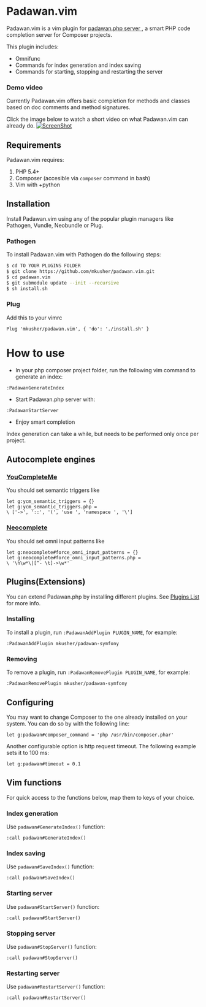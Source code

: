 Padawan.vim
===========

Padawan.vim is a vim plugin for [padawan.php server
](https://github.com/mkusher/padawan.php), a smart PHP code
completion server for Composer projects.

This plugin includes:
- Omnifunc
- Commands for index generation and index saving
- Commands for starting, stopping and restarting the server

### Demo video

Currently Padawan.vim offers basic completion for methods and classes based on doc comments
and method signatures.

Click the image below to watch a short video on what Padawan.vim can already do.
[![ScreenShot](http://i1.ytimg.com/vi/Y54P2N1T6-I/maxresdefault.jpg)](https://www.youtube.com/watch?v=Y54P2N1T6-I)

Requirements
------------

Padawan.vim requires:

1. PHP 5.4+
2. Composer (accesible via `composer` command in bash)
3. Vim with +python

Installation
------------

Install Padawan.vim using any of the popular plugin managers like Pathogen,
Vundle, Neobundle or Plug.

### Pathogen

To install Padawan.vim with Pathogen do the following steps:
```bash
$ cd TO YOUR PLUGINS FOLDER
$ git clone https://github.com/mkusher/padawan.vim.git
$ cd padawan.vim
$ git submodule update --init --recursive
$ sh install.sh
```

### Plug
Add this to your vimrc
```vim
Plug 'mkusher/padawan.vim', { 'do': './install.sh' }
```

How to use
==========

- In your php composer project folder, run the following
vim command to generate an index:
```vim
:PadawanGenerateIndex
```
- Start Padawan.php server with:
```vim
:PadawanStartServer
```
- Enjoy smart completion

Index generation can take a while, but needs to be performed only once per project.

Autocomplete engines
-------------------

### [YouCompleteMe](https://github.com/Valloric/YouCompleteMe)

You should set semantic triggers like
```vim
let g:ycm_semantic_triggers = {}
let g:ycm_semantic_triggers.php =
\ ['->', '::', '(', 'use ', 'namespace ', '\']
```

### [Neocomplete](https://github.com/Shougo/neocomplete.vim)

You should set omni input patterns like
```vim
let g:neocomplete#force_omni_input_patterns = {}
let g:neocomplete#force_omni_input_patterns.php =
\ '\h\w*\|[^- \t]->\w*'
```

Plugins(Extensions)
-------------------

You can extend Padawan.php by installing different plugins.
See [Plugins List](https://github.com/mkusher/padawan.php/wiki/Plugins-list)
for more info.

### Installing
To install a plugin, run `:PadawanAddPlugin PLUGIN_NAME`, for example:
```vim
:PadawanAddPlugin mkusher/padawan-symfony
```

### Removing
To remove a plugin, run `:PadawanRemovePlugin PLUGIN_NAME`, for example:
```vim
:PadawanRemovePlugin mkusher/padawan-symfony
```

Configuring
-----------

You may want to change Composer to the one already installed on your system.
You can do so by with the following line:
```vim
let g:padawan#composer_command = 'php /usr/bin/composer.phar'
```
Another configurable option is http request timeout. The following
example sets it to 100 ms:
```vim
let g:padawan#timeout = 0.1
```

Vim functions
-------------

For quick access to the functions below, map them to keys of your choice.

### Index generation
Use `padawan#GenerateIndex()` function:
```vim
:call padawan#GenerateIndex()
```

### Index saving
Use `padawan#SaveIndex()` function:
```vim
:call padawan#SaveIndex()
```

### Starting server
Use `padawan#StartServer()` function:
```vim
:call padawan#StartServer()
```

### Stopping server
Use `padawan#StopServer()` function:
```vim
:call padawan#StopServer()
```

### Restarting server
Use `padawan#RestartServer()` function:
```vim
:call padawan#RestartServer()
```

